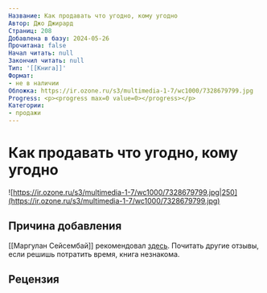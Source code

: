```yaml
---
Название: Как продавать что угодно, кому угодно
Автор: Джо Джирард
Страниц: 208
Добавлена в базу: 2024-05-26
Прочитана: false
Начал читать: null
Закончил читать: null
Тип: '[[Книга]]'
Формат:
- не в наличии
Обложка: https://ir.ozone.ru/s3/multimedia-1-7/wc1000/7328679799.jpg
Progress: <p><progress max=0 value=0></progress></p>
Категории:
- продажи
---
```

# Как продавать что угодно, кому угодно

![https://ir.ozone.ru/s3/multimedia-1-7/wc1000/7328679799.jpg|250](https://ir.ozone.ru/s3/multimedia-1-7/wc1000/7328679799.jpg)

## Причина добавления

[[Маргулан Сейсембай]] рекомендовал [здесь](https://www.youtube.com/watch?v=IScaA-A3AwU). Почитать другие отзывы, если решишь потратить время, книга незнакома.

## Рецензия